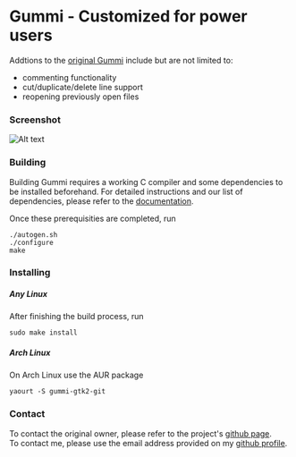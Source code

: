 # Gummi - Customized for power users
Addtions to the [original Gummi](https://github.com/alexandervdm/gummi) include but are not limited to:
* commenting functionality
* cut/duplicate/delete line support
* reopening previously open files

### Screenshot

![Alt text](/../screenshots/screenshots/gummi-065-main.png?raw=true "gummi 0.6.5 main")

### Building

Building Gummi requires a working C compiler and some dependencies to be installed beforehand. For detailed instructions and our list of dependencies, please refer to the [documentation](https://github.com/alexandervdm/gummi/wiki/Installing-Gummi#compile-from-source).

Once these prerequisities are completed, run

    ./autogen.sh    
    ./configure
    make

### Installing
##### Any Linux
After finishing the build process, run

    sudo make install

##### Arch Linux
On Arch Linux use the AUR package

    yaourt -S gummi-gtk2-git

### Contact
To contact the original owner, please refer to the project's [github page](https://github.com/alexandervdm/gummi).  
To contact me, please use the email address provided on my [github profile](https://github.com/florianbegusch).
